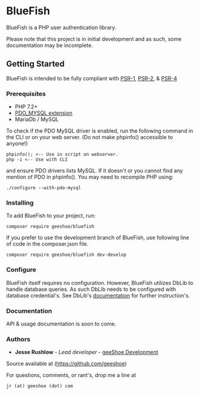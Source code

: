 # BlueFish
BlueFish is a PHP user authentication library.

Please note that this project is in initial development and as such, some 
documentation may be incomplete. 

## Getting Started

BlueFish is intended to be fully compliant with 
[PSR-1](https://www.php-fig.org/psr/psr-1/),
[PSR-2](https://www.php-fig.org/psr/psr-2/),
 & [PSR-4](https://www.php-fig.org/psr/psr-4/)

### Prerequisites

* PHP 7.2+
* [PDO_MYSQL extension](http://php.net/manual/en/ref.pdo-mysql.php)
* MariaDb / MySQL

To check if the PDO MySQL driver is enabled, run the following command in the CLI or
 on your web server. (Do not make phpinfo() accessible to anyone!)

```
phpinfo(); <-- Use in script on webserver.
php -i <-- Use with CLI
```
and ensure PDO drivers lists MySQL. If it doesn't or you cannot find any mention of PDO in phpinfo(). You may need to 
recompile PHP using:
```
./configure --with-pdo-mysql
```

### Installing

To add BlueFish to your project, run:

```
composer require geeshoe/bluefish
```

If you prefer to use the development branch of BlueFish, use following line of code in the composer.json file.

```
composer require geeshoe/bluefish dev-develop
```

### Configure

BlueFish itself requires no configuration. However, BlueFish utilizes DbLib to handle
database queries. As such DbLib needs to be configured with database credential's. 
See DbLib's [documentation](https://geeshoe.com/projects/DbLib/docs) for further instruction's.

### Documentation

API & usage documentation is soon to come.

### Authors

* **Jesse Rushlow** - *Lead developer* - [geeShoe Development](http://geeshoe.com)

Source available at (https://github.com/geeshoe)

For questions, comments, or rant's, drop me a line at 
```
jr (at) geeshoe (dot) com
```